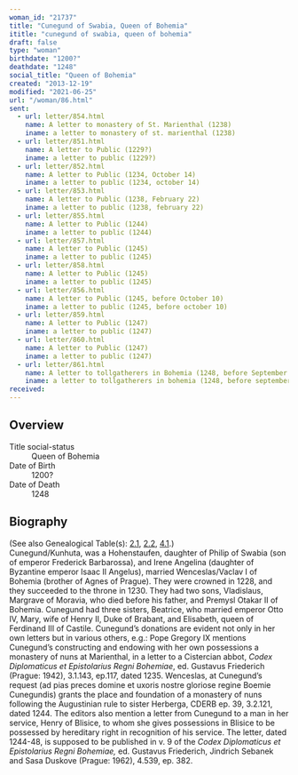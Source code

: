 ```yaml
---
woman_id: "21737"
title: "Cunegund of Swabia, Queen of Bohemia"
ititle: "cunegund of swabia, queen of bohemia"
draft: false
type: "woman"
birthdate: "1200?"
deathdate: "1248"
social_title: "Queen of Bohemia"
created: "2013-12-19"
modified: "2021-06-25"
url: "/woman/86.html"
sent:
  - url: letter/854.html
    name: A letter to monastery of St. Marienthal (1238)
    iname: a letter to monastery of st. marienthal (1238)
  - url: letter/851.html
    name: A letter to Public (1229?)
    iname: a letter to public (1229?)
  - url: letter/852.html
    name: A letter to Public (1234, October 14)
    iname: a letter to public (1234, october 14)
  - url: letter/853.html
    name: A letter to Public (1238, February 22)
    iname: a letter to public (1238, february 22)
  - url: letter/855.html
    name: A letter to Public (1244)
    iname: a letter to public (1244)
  - url: letter/857.html
    name: A letter to Public (1245)
    iname: a letter to public (1245)
  - url: letter/858.html
    name: A letter to Public (1245)
    iname: a letter to public (1245)
  - url: letter/856.html
    name: A letter to Public (1245, before October 10)
    iname: a letter to public (1245, before october 10)
  - url: letter/859.html
    name: A letter to Public (1247)
    iname: a letter to public (1247)
  - url: letter/860.html
    name: A letter to Public (1247)
    iname: a letter to public (1247)
  - url: letter/861.html
    name: A letter to tollgatherers in Bohemia (1248, before September 13)
    iname: a letter to tollgatherers in bohemia (1248, before september 13)
received:
---
```

<h2 class="mt-4">Overview</h2><dt>Title social-status</dt><dd>Queen of Bohemia</dd><dt>Date of Birth</dt><dd>1200?</dd><dt>Date of Death</dt><dd>1248</dd><h2 class="mt-4">Biography</h2><p>(See also Genealogical Table(s): <a href="/content/genealogy-conrad#n86">2.1</a>, <a href="/content/genealogy-mieszko#n86">2.2</a>, <a href="/content/genealogy-adelaide#n86">4.1</a>.)<br>Cunegund/Kunhuta, was a Hohenstaufen, daughter of Philip of Swabia (son of emperor Frederick Barbarossa), and Irene Angelina (daughter of Byzantine emperor Isaac II Angelus), married Wenceslas/Vaclav I of Bohemia (brother of Agnes of Prague). They were crowned in 1228, and they succeeded to the throne in 1230. They had two sons, Vladislaus, Margrave of Moravia, who died before his father, and Premysl Otakar II of Bohemia. Cunegund had three sisters, Beatrice, who married emperor Otto IV, Mary, wife of Henry II, Duke of Brabant, and Elisabeth, queen of Ferdinand III of Castile. Cunegund’s donations are evident not only in her own letters but in various others, e.g.: Pope Gregory IX mentions Cunegund’s constructing and endowing with her own possessions a monastery of nuns at Marienthal, in a letter to a Cistercian abbot, <em>Codex Diplomaticus et Epistolarius Regni Bohemiae</em>, ed. Gustavus Friederich (Prague: 1942), 3.1.143, ep.117, dated 1235. Wenceslas, at Cunegund’s request (ad pias preces domine et uxoris nostre gloriose regine Boemie Cunegundis) grants the place and foundation of a monastery of nuns following the Augustinian rule to sister Herberga, CDERB ep. 39, 3.2.121, dated 1244. The editors also mention a letter from Cunegund to a man in her service, Henry of Blisice, to whom she gives possessions in Blisice to be possessed by hereditary right in recognition of his service. The letter, dated 1244-48, is supposed to be published in v. 9 of the <em>Codex Diplomaticus et Epistolarius Regni Bohemiae,</em> ed. Gustavus Friederich, Jindrich Sebanek and Sasa Duskove (Prague: 1962), 4.539, ep. 382.</p>